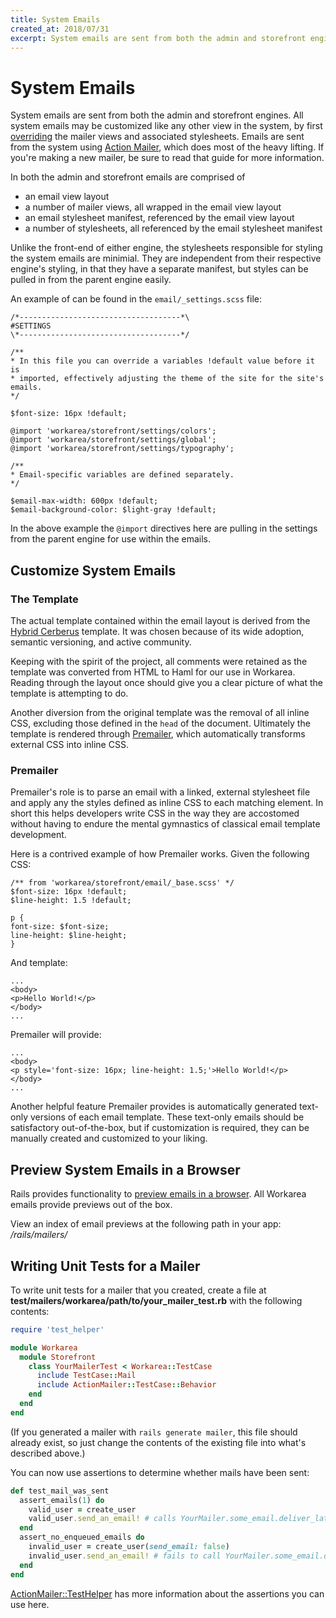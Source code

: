 ```yaml
---
title: System Emails
created_at: 2018/07/31
excerpt: System emails are sent from both the admin and storefront engines. All system emails may be customized like any other view in the system, by first overriding the mailer views and associated stylesheets.
---
```


# System Emails

System emails are sent from both the admin and storefront engines. All system emails may be customized like any other view in the system, by first [overriding](overriding.html) the mailer views and associated stylesheets. Emails are sent from the system using [Action Mailer](https://guides.rubyonrails.org/action_mailer_basics.html#), which does most of the heavy lifting. If you're making a new mailer, be sure to read that guide for more information.

In both the admin and storefront emails are comprised of

- an email view layout
- a number of mailer views, all wrapped in the email view layout
- an email stylesheet manifest, referenced by the email view layout
- a number of stylesheets, all referenced by the email stylesheet manifest

Unlike the front-end of either engine, the stylesheets responsible for styling the system emails are minimial. They are independent from their respective engine's styling, in that they have a separate manifest, but styles can be pulled in from the parent engine easily.

An example of can be found in the `email/_settings.scss` file:

```
/*------------------------------------*\
#SETTINGS
\*------------------------------------*/

/**
* In this file you can override a variables !default value before it is
* imported, effectively adjusting the theme of the site for the site's emails.
*/

$font-size: 16px !default;

@import 'workarea/storefront/settings/colors';
@import 'workarea/storefront/settings/global';
@import 'workarea/storefront/settings/typography';

/**
* Email-specific variables are defined separately.
*/

$email-max-width: 600px !default;
$email-background-color: $light-gray !default;
```

In the above example the `@import` directives here are pulling in the settings from the parent engine for use within the emails.

## Customize System Emails

### The Template

The actual template contained within the email layout is derived from the [Hybrid Cerberus](https://github.com/TedGoas/Cerberus) template. It was chosen because of its wide adoption, semantic versioning, and active community.

Keeping with the spirit of the project, all comments were retained as the template was converted from HTML to Haml for our use in Workarea. Reading through the layout once should give you a clear picture of what the template is attempting to do.

Another diversion from the original template was the removal of all inline CSS, excluding those defined in the `head` of the document. Ultimately the template is rendered through [Premailer](https://github.com/fphilipe/premailer-rails), which automatically transforms external CSS into inline CSS.

### Premailer

Premailer's role is to parse an email with a linked, external stylesheet file and apply any the styles defined as inline CSS to each matching element. In short this helps developers write CSS in the way they are accostomed without having to endure the mental gymnastics of classical email template development.

Here is a contrived example of how Premailer works. Given the following CSS:

```
/** from 'workarea/storefront/email/_base.scss' */
$font-size: 16px !default;
$line-height: 1.5 !default;

p {
font-size: $font-size;
line-height: $line-height;
}
```

And template:

```
...
<body>
<p>Hello World!</p>
</body>
...
```

Premailer will provide:

```
...
<body>
<p style='font-size: 16px; line-height: 1.5;'>Hello World!</p>
</body>
...
```

Another helpful feature Premailer provides is automatically generated text-only versions of each email template. These text-only emails should be satisfactory out-of-the-box, but if customization is required, they can be manually created and customized to your liking.

## Preview System Emails in a Browser

Rails provides functionality to [preview emails in a browser](http://api.rubyonrails.org/v4.1/classes/ActionMailer/Base.html#class-ActionMailer::Base-label-Previewing+emails). All Workarea emails provide previews out of the box.

View an index of email previews at the following path in your app: _/rails/mailers/_

## Writing Unit Tests for a Mailer

To write unit tests for a mailer that you created, create a file at **test/mailers/workarea/path/to/your_mailer_test.rb** with the following contents:

```ruby
require 'test_helper'

module Workarea
  module Storefront
    class YourMailerTest < Workarea::TestCase
      include TestCase::Mail
      include ActionMailer::TestCase::Behavior
    end
  end
end
```

(If you generated a mailer with `rails generate mailer`, this file should already exist, so just change the contents of the existing file into what's described above.)

You can now use assertions to determine whether mails have been sent:

```ruby
def test_mail_was_sent
  assert_emails(1) do
    valid_user = create_user
    valid_user.send_an_email! # calls YourMailer.some_email.deliver_later
  end
  assert_no_enqueued_emails do
    invalid_user = create_user(send_email: false)
    invalid_user.send_an_email! # fails to call YourMailer.some_email.deliver_later
  end
end
```

[ActionMailer::TestHelper](https://api.rubyonrails.org/v5.2.3/classes/ActionMailer/TestHelper.html) has more information about the assertions you can use here.
